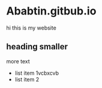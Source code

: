 # Ababtin.gitbub.io
hi this is my website
## heading smaller 
more text
* list item 1vcbxcvb
* list item 2
